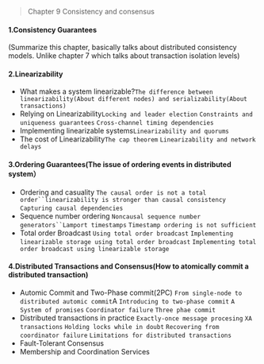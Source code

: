 > Chapter 9 Consistency and consensus

#### 1.Consistency Guarantees
(Summarize this chapter, basically talks about distributed consistency models.
Unlike chapter 7 which talks about transaction isolation levels)

#### 2.Linearizability
* What makes a system linearizable?`The difference between linearizability(About different nodes) and serializability(About transactions)`
* Relying on Linearizability`Locking and leader election` `Constraints and uniqueness guarantees`
  `Cross-channel timing dependencies` 
* Implementing linearizable systems`Linearizability and quorums`
* The cost of Linearizability`The cap theorem` `Linearizability and network delays`

#### 3.Ordering Guarantees(The issue of ordering events in distributed system）
* Ordering and casuality `The causal order is not a total order``linearizability is stronger than causal
consistency` `Capturing causal dependencies` 
* Sequence number ordering `Noncausal sequence number generators``Lamport timestamps`
`Timestamp ordering is not sufficient`
* Total order Broadcast `Using total order broadcast` `Implementing linearizable storage using total order broadcast`
`Implementing total order broadcast using linearizable storage`

#### 4.Distributed Transactions and Consensus(How to atomically commit a distributed transaction)
* Automic Commit and Two-Phase commit(2PC) `From single-node to distributed automic commit`A
  `Introducing to two-phase commit` `A System of promises` `Coordinator failure` `Three phae commit`
* Distributed transactions in practice `Exactly-once message procesing` `XA transactions` `Holding locks while in doubt` `Recovering from coordinator failure` `Limitations for distributed transactions`
* Fault-Tolerant Consensus
* Membership and Coordination Services

